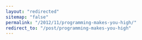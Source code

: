 ```yaml
---
layout: "redirected"
sitemap: "false"
permalink: "/2012/11/programming-makes-you-high/"
redirect_to: "/post/programming-makes-you-high"
---
```




